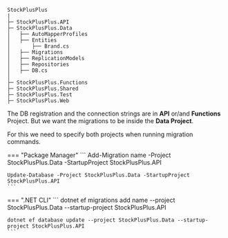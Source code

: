 
```hl_lines="8"
StockPlusPlus
|
├─ StockPlusPlus.API
├─ StockPlusPlus.Data
│   ├── AutoMapperProfiles
│   ├── Entities
│       ├── Brand.cs
│   ├── Migrations
│   ├── ReplicationModels
│   ├── Repositories
│   ├── DB.cs
│ 
├─ StockPlusPlus.Functions
├─ StockPlusPlus.Shared
├─ StockPlusPlus.Test
├─ StockPlusPlus.Web
```

The DB registration and the connection strings are in **API** or/and **Functions** Project. But we want the migrations to be inside the **Data Project**. 

For this we need to specify both projects when running migration commands.

=== "Package Manager"
    ```
    Add-Migration name -Project StockPlusPlus.Data -StartupProject StockPlusPlus.API

    Update-Database -Project StockPlusPlus.Data -StartupProject StockPlusPlus.API
    ```
=== ".NET CLI"
    ```
    dotnet ef migrations add name --project StockPlusPlus.Data --startup-project StockPlusPlus.API

    dotnet ef database update --project StockPlusPlus.Data --startup-project StockPlusPlus.API
    ```
